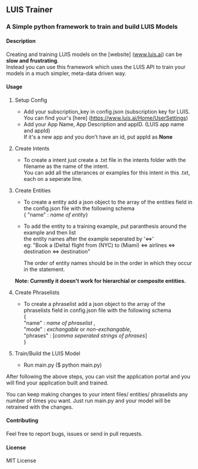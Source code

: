 ## LUIS Trainer

### A Simple python framework to train and build LUIS Models

#### Description
Creating and training LUIS models on the [website] (www.luis.ai) can be **slow and frustrating**.   
Instead you can use this framework which uses the LUIS API to train your models in a much simpler, meta-data driven way.

#### Usage
1. Setup Config
   * Add your subscription_key in config.json (subscription key for LUIS. You can find your's [here] (https://www.luis.ai/Home/UserSettings)
   * Add your App Name, App Description and appID. (LUIS app name and appId)  
     If it's a new app and you don't have an id, put appId as **None**

2. Create Intents
   * To create a intent just create a .txt file in the intents folder with the filename as the name of the intent.  
     You can add all the utterances or examples for this intent in this .txt, each on a seperate line.

3. Create Entities
   * To create a entity add a json object to the array of the entities field in the config.json file
     with the following schema  
     { "name" : _name of entity_}
   * To add the entity to a training example, put paranthesis around the example and then list   
     the entity names after the example seperated by '<=>'  
     eg: "Book a (Delta) flight from (NYC) to (Miami) <=> airlines <=> destination <=> destination"
         
        The order of entity names should be in the order in which they occur in the statement.
   
    **Note: Currently it doesn't work for hierarchial or composite entities.**

4. Create Phraselists
    * To create a phraselist add a json object to the array of the phraselists field in config.json file
      with the following schema  
      {   
          "name" : _name of phraselist_ ,  
          "mode" : _exchangable_ or _non-exchangable_,  
          "phrases" : [_comma seperated strings of phrases_]  
      }
  
5. Train/Build the LUIS Model
    * Run main.py ($ python main.py)
    
  After following the above steps, you can visit the application portal and you will find your application built and trained.
  
  You can keep making changes to your intent files/ entities/ phraselists any number of times you want. Just run main.py and your 
  model will be retrained with the changes.
  
#### Contributing
Feel free to report bugs, issues or send in pull requests.

#### License
MIT License
 
